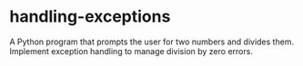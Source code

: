 # handling-exceptions
A Python program that prompts the user for two numbers and divides them. Implement exception handling to manage division by zero errors.
